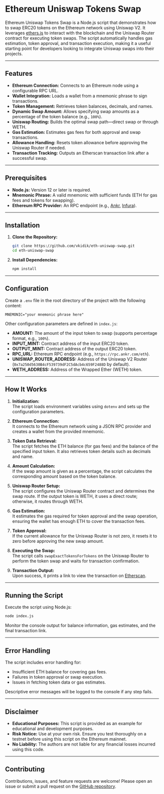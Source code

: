 # Ethereum Uniswap Tokens Swap

Ethereum Uniswap Tokens Swap is a Node.js script that demonstrates how to swap ERC20 tokens on the Ethereum network using Uniswap V2. It leverages [ethers.js](https://docs.ethers.org/) to interact with the blockchain and the Uniswap Router contract for executing token swaps. The script automatically handles gas estimation, token approval, and transaction execution, making it a useful starting point for developers looking to integrate Uniswap swaps into their projects.

---

## Features

- **Ethereum Connection:** Connects to an Ethereum node using a configurable RPC URL.
- **Wallet Integration:** Loads a wallet from a mnemonic phrase to sign transactions.
- **Token Management:** Retrieves token balances, decimals, and names.
- **Dynamic Swap Amount:** Allows specifying swap amounts as a percentage of the token balance (e.g., `100%`).
- **Uniswap Routing:** Builds the optimal swap path—direct swap or through WETH.
- **Gas Estimation:** Estimates gas fees for both approval and swap transactions.
- **Allowance Handling:** Resets token allowance before approving the Uniswap Router if needed.
- **Transaction Tracking:** Outputs an Etherscan transaction link after a successful swap.

---

## Prerequisites

- **Node.js:** Version 12 or later is required.
- **Mnemonic Phrase:** A valid mnemonic with sufficient funds (ETH for gas fees and tokens for swapping).
- **Ethereum RPC Provider:** An RPC endpoint (e.g., [Ankr](https://www.ankr.com/), [Infura](https://infura.io/)).

---

## Installation

1. **Clone the Repository:**

    ```bash
    git clone https://github.com/vkidik/eth-uniswap-swap.git
    cd eth-uniswap-swap
    ```

2. **Install Dependencies:**

    ```bash
    npm install
    ```

---

## Configuration

Create a `.env` file in the root directory of the project with the following content:

```env
MNEMONIC="your mnemonic phrase here"
```

Other configuration parameters are defined in `index.js`:

- **AMOUNT:** The amount of the input token to swap (supports percentage format, e.g., `100%`).
- **INPUT_MINT:** Contract address of the input ERC20 token.
- **OUTPUT_MINT:** Contract address of the output ERC20 token.
- **RPC_URL:** Ethereum RPC endpoint (e.g., `https://rpc.ankr.com/eth`).
- **UNISWAP_ROUTER_ADDRESS:** Address of the Uniswap V2 Router (`0x7a250d5630B4cF539739dF2C5dAcb4c659F2488D` by default).
- **WETH_ADDRESS:** Address of the Wrapped Ether (WETH) token.

---

## How It Works

1. **Initialization:**  
   The script loads environment variables using `dotenv` and sets up the configuration parameters.

2. **Ethereum Connection:**  
   It connects to the Ethereum network using a JSON RPC provider and creates a wallet from the provided mnemonic.

3. **Token Data Retrieval:**  
   The script fetches the ETH balance (for gas fees) and the balance of the specified input token. It also retrieves token details such as decimals and name.

4. **Amount Calculation:**  
   If the swap amount is given as a percentage, the script calculates the corresponding amount based on the token balance.

5. **Uniswap Router Setup:**  
   The script configures the Uniswap Router contract and determines the swap route. If the output token is WETH, it uses a direct route; otherwise, it routes through WETH.

6. **Gas Estimation:**  
   It estimates the gas required for token approval and the swap operation, ensuring the wallet has enough ETH to cover the transaction fees.

7. **Token Approval:**  
   If the current allowance for the Uniswap Router is not zero, it resets it to zero before approving the new swap amount.

8. **Executing the Swap:**  
   The script calls `swapExactTokensForTokens` on the Uniswap Router to perform the token swap and waits for transaction confirmation.

9. **Transaction Output:**  
   Upon success, it prints a link to view the transaction on [Etherscan](https://etherscan.io/).

---

## Running the Script

Execute the script using Node.js:

```bash
node index.js
```

Monitor the console output for balance information, gas estimates, and the final transaction link.

---

## Error Handling

The script includes error handling for:
- Insufficient ETH balance for covering gas fees.
- Failures in token approval or swap execution.
- Issues in fetching token data or gas estimates.

Descriptive error messages will be logged to the console if any step fails.

---

## Disclaimer

- **Educational Purposes:** This script is provided as an example for educational and development purposes.
- **Risk Notice:** Use at your own risk. Ensure you test thoroughly on a testnet before using this script on the Ethereum mainnet.
- **No Liability:** The authors are not liable for any financial losses incurred using this code.

---

## Contributing

Contributions, issues, and feature requests are welcome! Please open an issue or submit a pull request on the [GitHub repository](https://github.com/vkidik/eth-uniswap-swap).

